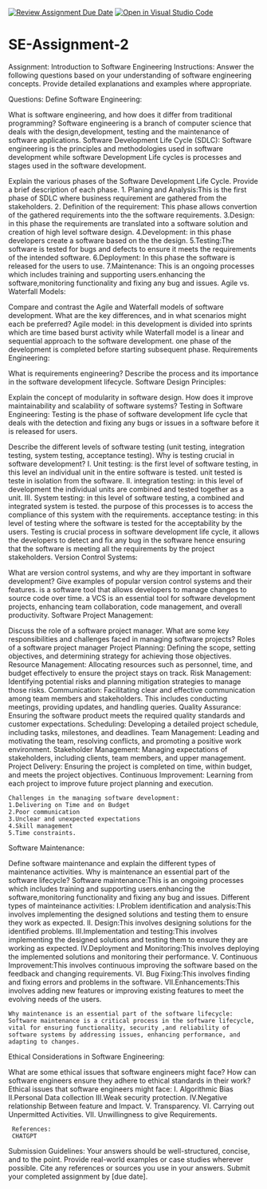 [![Review Assignment Due Date](https://classroom.github.com/assets/deadline-readme-button-24ddc0f5d75046c5622901739e7c5dd533143b0c8e959d652212380cedb1ea36.svg)](https://classroom.github.com/a/-ucQIGTc)
[![Open in Visual Studio Code](https://classroom.github.com/assets/open-in-vscode-718a45dd9cf7e7f842a935f5ebbe5719a5e09af4491e668f4dbf3b35d5cca122.svg)](https://classroom.github.com/online_ide?assignment_repo_id=15205519&assignment_repo_type=AssignmentRepo)
# SE-Assignment-2
Assignment: Introduction to Software Engineering
Instructions:
Answer the following questions based on your understanding of software engineering concepts. Provide detailed explanations and examples where appropriate.

Questions:
Define Software Engineering:

What is software engineering, and how does it differ from traditional programming?
    Software engineering is a branch of computer science that deals with the design,development, testing and the maintenance of software applications.
Software Development Life Cycle (SDLC):
    Software engineering is the principles and methodologies used in software development while software Development Life cycles is processes and stages used in the software development.

Explain the various phases of the Software Development Life Cycle. Provide a brief description of each phase.
    1. Planing and Analysis:This is the first phase of SDLC where business requirement are gathered from the stakeholders.
    2. Definition of the requirement: This phase allows convertion of the gathered requirements into the the software requirements.
    3.Design: in this phase the requirements are translated into a software solution and creation of high level software design.
    4.Development: in this phase developers create a software based on the the design.
    5.Testing:The software is tested for bugs and defects to ensure it meets the requirements of the intended software.
    6.Deployment: In this phase the software is released for the users to use.
    7.Maintenance: This is an ongoing processes which includes training and supporting users.enhancing the software,monitoring functionality and fixing any bug and issues.
Agile vs. Waterfall Models:
    
Compare and contrast the Agile and Waterfall models of software development. What are the key differences, and in what scenarios might each be preferred?
     Agile model: in this development is divided into sprints which are time based burst activity while Waterfall model is a linear and sequential approach to the software development. one phase of the development is completed before starting subsequent phase.
Requirements Engineering:

What is requirements engineering? Describe the process and its importance in the software development lifecycle.
Software Design Principles:

Explain the concept of modularity in software design. How does it improve maintainability and scalability of software systems?
Testing in Software Engineering:
    Testing is the phase of software development life cycle that deals with the detection and fixing any bugs or issues in a software before it is released for users. 

Describe the different levels of software testing (unit testing, integration testing, system testing, acceptance testing). Why is testing crucial in software development?
    I. Unit testing: is the first level of software testing, in this level an individual unit in the entire software is tested. unit tested is teste in isolation from the software.
    II. integration testing: in this level of development the individual units are combined and tested together as a unit.
    III. System testing: in this level of software testing, a combined and integrated system is tested. the purpose of this processes is to access the compliance of this system with the requirements.
    acceptance testing: in this level of testing where the software is tested for the acceptability by the users.
    Testing is crucial  process in software development life cycle, it allows the developers to detect and fix any bug in the software hence ensuring that the software is meeting all the requirements by the project stakeholders.
Version Control Systems:

What are version control systems, and why are they important in software development? Give examples of popular version control systems and their features.
    is a software tool that allows developers to manage changes to source code over time.
    a VCS is an essential tool for software development projects, enhancing team collaboration, code management, and overall productivity.
Software Project Management:

Discuss the role of a software project manager. What are some key responsibilities and challenges faced in managing software projects?
    Roles of a software project manager
    Project Planning: Defining the scope, setting objectives, and determining strategy for achieving those objectives.
    Resource Management: Allocating resources such as personnel, time, and budget effectively to ensure the project stays on track.
    Risk Management: Identifying potential risks and planning mitigation strategies to manage those risks.
    Communication: Facilitating clear and effective communication among team members and stakeholders. This includes conducting meetings, providing updates, and handling queries.
    Quality Assurance: Ensuring the software product meets the required quality standards and customer expectations.
    Scheduling: Developing a detailed project schedule, including tasks, milestones, and deadlines.
    Team Management: Leading and motivating the team, resolving conflicts, and promoting a positive work environment.
    Stakeholder Management: Managing expectations of stakeholders, including clients, team members, and upper management.
    Project Delivery: Ensuring the project is completed on time, within budget, and meets the project objectives.
    Continuous Improvement: Learning from each project to improve future project planning and execution.

    Challenges in the managing software development:
    1.Delivering on Time and on Budget
    2.Poor communication
    3.Unclear and unexpected expectations
    4.Skill management
    5.Time constraints.

Software Maintenance:

Define software maintenance and explain the different types of maintenance activities. Why is maintenance an essential part of the software lifecycle?
    Software maintenance:This is an ongoing processes which includes training and supporting users.enhancing the software,monitoring functionality and fixing any bug and issues.
    Different types of mainteinance activities:
    I.Problem identification and analysis:This involves implementing the designed solutions and testing them to ensure they work as expected.
    II. Design:This involves designing solutions for the identified problems.
    III.Implementation and testing:This involves implementing the designed solutions and testing them to ensure they are working as expected.
    IV.Deployment and Monitoring:This involves deploying the implemented solutions and monitoring their performance.
    V. Continuous Improvement:This involves continuous improving the software based on the feedback and changing requirements.
    VI. Bug Fixing:This involves finding and fixing errors and problems in the software.
    VII.Enhancements:This involves adding new features or improving existing features to meet the evolving needs of the users.

    Why maintenance is an essential part of the software lifecycle:
    Software maintenance is a critical process in the software lifecycle, vital for ensuring functionality, security ,and reliability of software systems by addressing issues, enhancing performance, and adapting to changes.
Ethical Considerations in Software Engineering:

What are some ethical issues that software engineers might face? How can software engineers ensure they adhere to ethical standards in their work?
     Ethical issues that software engineers might face:
     I. Algorithmic Bias
     II.Personal Data collection
     III.Weak security protection.
     IV.Negative relationship Between feature and Impact.
     V. Transparency.
     VI. Carrying out Unpermitted Activities.
     VII. Unwillingness to give Requirements.

     References:
     CHATGPT
Submission Guidelines:
Your answers should be well-structured, concise, and to the point.
Provide real-world examples or case studies wherever possible.
Cite any references or sources you use in your answers.
Submit your completed assignment by [due date].
